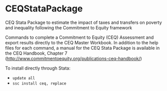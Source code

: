 # CEQStataPackage
CEQ Stata Package to estimate the impact of taxes and transfers on poverty and inequality following the Commitment to Equity framework

Commands to complete a Commitment to Equity (CEQ) Assessment and export results directly to the CEQ Master Workbook. In addition to the help files for each command, a manual for the CEQ Stata Package is available in the CEQ Handbook, Chapter 7 (http://www.commitmentoequity.org/publications-ceq-handbook/)

To install directly through Stata:
- `update all`
- `ssc install ceq, replace`

